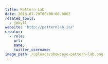 ```yaml
---
title: Pattern Lab
date: 2016-07-20T00:00:00.000Z
related_tools:
  - jekyll
website: 'http://patternlab.io/'
creator:
  - role:
    url:
    name:
    twitter_username:
image_path: /uploads/showcase-pattern-lab.png
---
```

